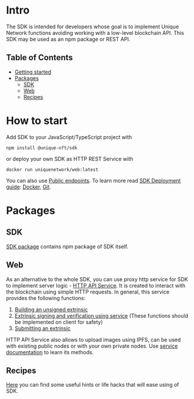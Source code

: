 

# Intro

The SDK is intended for developers whose goal is to implement Unique Network functions avoiding working with a low-level blockchain API.
This SDK may be used as an npm package or REST API.

## Table of Contents

- [Getting started](#how-to-start)
- [Packages](#packages)
 	- [SDK](#sdk)
	- [Web](#web)
	- [Recipes](#recipes)

# How to start
Add SDK to your JavaScript/TypeScript project with

    npm install @unique-nft/sdk
or deploy your own SDK as HTTP REST Service with

    docker run uniquenetwork/web:latest
You can also use <a href="../sdk/web.md#public-endpoints">Public endpoints</a>.
To learn more read <a href="../sdk/web.md#sdk-deployment---getting-started-guide">SDK Deployment guide</a>:  <a href="../sdk/web.md#docker">Docker</a>, <a href="../sdk/web.md#git">Git</a>.

# Packages

## SDK
<a href="../sdk/sdk.md">SDK package</a> contains npm package of SDK itself.

## Web
As an alternative to the whole SDK, you can use proxy http serviсe for SDK to implement server logic - <a href="../sdk/web.md">HTTP API Service</a>.
It is created to interact with the blockchain using simple HTTP requests.
In general, this service provides the following functions:

 1. <a href="../sdk/web.md#build-unsigned-extrinsic">Building an unsigned extrinsic</a>
 2. <a href="../sdk/web.md#sign-an-extrinsic">Extrinsic signing and verification using service</a> (These functions should be implemented on client for safety)
 3. <a href="../sdk/web.md#Submit-extrinsic">Submitting an extrinsic</a>

HTTP API Service also allows to upload images using IPFS, can be used with existing public nodes or with your own private nodes.
Use <a href="../sdk/web.md">service documentation</a> to learn its methods.

## Recipes
<a href="../sdk/recipes">Here</a> you can find some useful hints or life hacks that will ease using of SDK.
